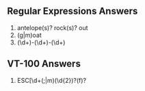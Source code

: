 ## Regular Expressions Answers
1. antelope(s)? rock(s)? out
2. (g|m)oat
3. (\d+)-(\d+)-(\d+)

## VT-100 Answers
1. ESC\[\d+(\;|m)(\d{2})?(f)?

